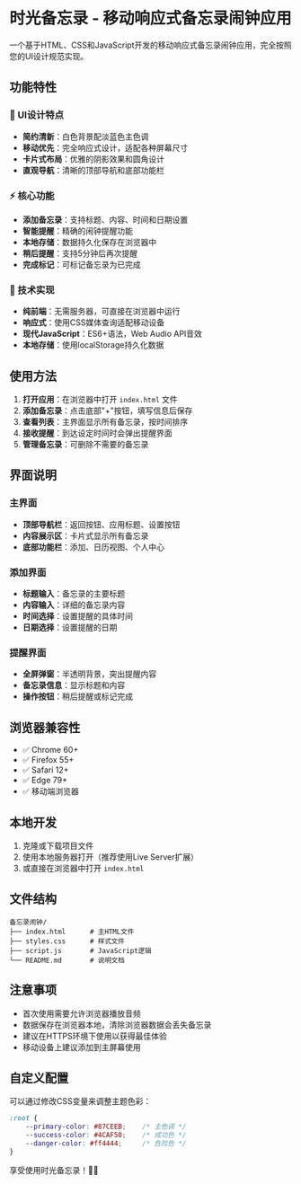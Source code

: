 # 时光备忘录 - 移动响应式备忘录闹钟应用

一个基于HTML、CSS和JavaScript开发的移动响应式备忘录闹钟应用，完全按照您的UI设计规范实现。

## 功能特性

### 🎨 UI设计特点
- **简约清新**：白色背景配淡蓝色主色调
- **移动优先**：完全响应式设计，适配各种屏幕尺寸
- **卡片式布局**：优雅的阴影效果和圆角设计
- **直观导航**：清晰的顶部导航和底部功能栏

### ⚡ 核心功能
- **添加备忘录**：支持标题、内容、时间和日期设置
- **智能提醒**：精确的闹钟提醒功能
- **本地存储**：数据持久化保存在浏览器中
- **稍后提醒**：支持5分钟后再次提醒
- **完成标记**：可标记备忘录为已完成

### 🔧 技术实现
- **纯前端**：无需服务器，可直接在浏览器中运行
- **响应式**：使用CSS媒体查询适配移动设备
- **现代JavaScript**：ES6+语法，Web Audio API音效
- **本地存储**：使用localStorage持久化数据

## 使用方法

1. **打开应用**：在浏览器中打开 `index.html` 文件
2. **添加备忘录**：点击底部"+"按钮，填写信息后保存
3. **查看列表**：主界面显示所有备忘录，按时间排序
4. **接收提醒**：到达设定时间时会弹出提醒界面
5. **管理备忘录**：可删除不需要的备忘录

## 界面说明

### 主界面
- **顶部导航栏**：返回按钮、应用标题、设置按钮
- **内容展示区**：卡片式显示所有备忘录
- **底部功能栏**：添加、日历视图、个人中心

### 添加界面
- **标题输入**：备忘录的主要标题
- **内容输入**：详细的备忘录内容
- **时间选择**：设置提醒的具体时间
- **日期选择**：设置提醒的日期

### 提醒界面
- **全屏弹窗**：半透明背景，突出提醒内容
- **备忘录信息**：显示标题和内容
- **操作按钮**：稍后提醒或标记完成

## 浏览器兼容性

- ✅ Chrome 60+
- ✅ Firefox 55+
- ✅ Safari 12+
- ✅ Edge 79+
- ✅ 移动端浏览器

## 本地开发

1. 克隆或下载项目文件
2. 使用本地服务器打开（推荐使用Live Server扩展）
3. 或直接在浏览器中打开 `index.html`

## 文件结构

```
备忘录闹钟/
├── index.html      # 主HTML文件
├── styles.css      # 样式文件
├── script.js       # JavaScript逻辑
└── README.md       # 说明文档
```

## 注意事项

- 首次使用需要允许浏览器播放音频
- 数据保存在浏览器本地，清除浏览器数据会丢失备忘录
- 建议在HTTPS环境下使用以获得最佳体验
- 移动设备上建议添加到主屏幕使用

## 自定义配置

可以通过修改CSS变量来调整主题色彩：

```css
:root {
    --primary-color: #87CEEB;    /* 主色调 */
    --success-color: #4CAF50;    /* 成功色 */
    --danger-color: #ff4444;     /* 危险色 */
}
```

享受使用时光备忘录！📝⏰
